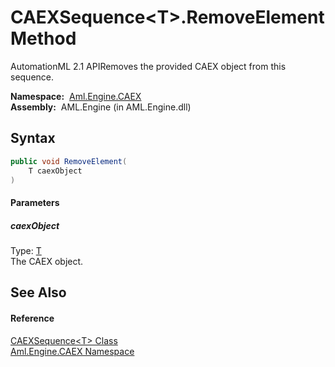 CAEXSequence&lt;T>.RemoveElement Method
=======================================
AutomationML 2.1 APIRemoves the provided CAEX object from this sequence.

  **Namespace:**  [Aml.Engine.CAEX][1]  
  **Assembly:**  AML.Engine (in AML.Engine.dll)

Syntax
------

```csharp
public void RemoveElement(
	T caexObject
)
```

#### Parameters

##### *caexObject*
Type: [T][2]  
The CAEX object.


See Also
--------

#### Reference
[CAEXSequence&lt;T> Class][2]  
[Aml.Engine.CAEX Namespace][1]  

[1]: ../README.md
[2]: README.md
[3]: https://www.automationml.org
[4]: ../../icons/logoShade.png